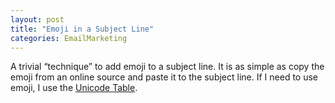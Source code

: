 ```yaml
---
layout: post
title: "Emoji in a Subject Line"
categories: EmailMarketing
---
```


A trivial “technique” to add emoji to a subject line. It is as simple as copy the emoji from an online source and paste it to the subject line. If I need to use emoji, I use the [Unicode Table](https://unicode-table.com/en/).
